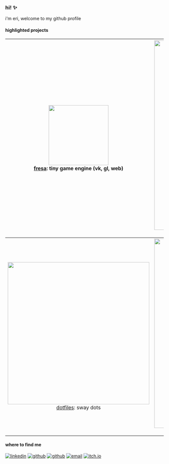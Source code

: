 ### hi! :sparkles:

i'm eri, welcome to my github profile

#### highlighted projects

|<img width="190" alt="" src="https://user-images.githubusercontent.com/22449369/145628926-ca734a35-6a0e-4193-872b-4be45b886a48.gif"><br/> [fresa](https://github.com/eerii/fresa): tiny game engine (vk, gl, web) | <img width="600" alt="" src="https://github.com/eerii/eerii/assets/22449369/8b55013b-9ff9-4b5b-8ff0-e4addc161e8b"><br/> [tofu](https://github.com/eerii/tofu): tiny opengl renderer | <img width="230" alt="" src="https://github.com/eerii/eerii/assets/22449369/b30db64d-c9a3-467c-83c9-66eb92c01777"><br/> [remie](https://github.com/eerii/strawbevy-jam): a conversation game |
|:-------------------------:|:-------------------------:|:-------------------------:|
| <img width="450" alt="" src="https://user-images.githubusercontent.com/22449369/270110644-8437121c-4138-414f-860d-43dc9ab10a85.png"><br/> [dotfiles](https://github.com/eerii/dotfiles): sway dots | <img width="600" alt="" src="https://github.com/eerii/monopoly/assets/22449369/65b8e889-7a65-467b-b6f9-ba69bee4ba52"><br/> [monopoly](https://github.com/eerii/monopoly): cli app in java | <img width="300" alt="" src="https://github.com/eerii/eerii/assets/22449369/fe9ab693-d390-4fb4-947c-61992f36f29b"><br/> [charon](https://github.com/eerii/charon): a traffic management game |

#### where to find me

<p>
  <a href="https://www.linkedin.com/in/josepazosperez" target="_blank"><img alt="linkedin" src="https://img.shields.io/badge/linkedin-eri-5a7ec4?style=pl&logo=linkedin&logoColor=white"/></a>
  <a href="https://github.com/eerii" target="_blank"><img alt="github" src="https://img.shields.io/badge/github-eerii-74b55b?style=pl&logo=github&logoColor=white"/></a>
  <a href="https://gitlab.freedesktop.org/eerii" target="_blank"><img alt="github" src="https://img.shields.io/badge/gitlab-eerii-f2ac49?style=pl&logo=gitlab&logoColor=white"/></a>
  <a href="mailto:eri@inventati.org" target="_blank"><img alt="email" src="https://img.shields.io/badge/email-eri@inventati.org-e38b54?style=pl&logo=gmail&logoColor=white"/></a>
  <a href="https://eerii.itch.io" target="_blank"><img alt="itch.io" src="https://img.shields.io/badge/itch.io-eerii-f55e47?style=pl&logo=itchdotio&logoColor=white"/></a>
</p>
